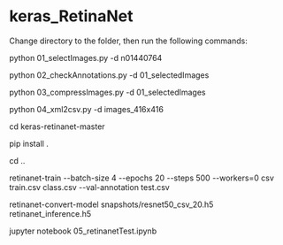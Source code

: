 # keras_RetinaNet

Change directory to the folder, then run the following commands: 

python 01_selectImages.py -d n01440764

python 02_checkAnnotations.py -d 01_selectedImages

python 03_compressImages.py -d 01_selectedImages

python 04_xml2csv.py -d images_416x416

cd keras-retinanet-master  

pip install .

cd ..

retinanet-train --batch-size 4 --epochs 20 --steps 500 --workers=0 csv train.csv class.csv --val-annotation test.csv

retinanet-convert-model snapshots/resnet50_csv_20.h5 retinanet_inference.h5

jupyter notebook
05_retinanetTest.ipynb

